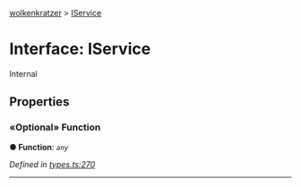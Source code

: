 [wolkenkratzer](../README.md) > [IService](../interfaces/iservice.md)



# Interface: IService


Internal


## Properties
<a id="function"></a>

### «Optional» Function

**●  Function**:  *`any`* 

*Defined in [types.ts:270](https://github.com/arminhammer/wolkenkratzer/blob/d0b0d87/src/types.ts#L270)*





___


